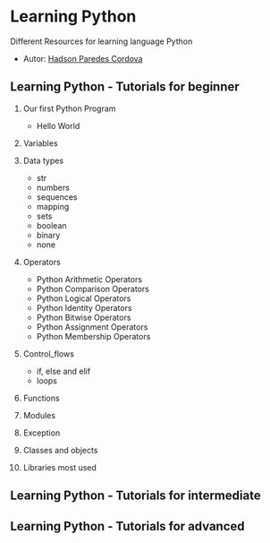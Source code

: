 # Learning Python
Different Resources for learning language Python

* Autor: [Hadson Paredes Cordova](https://www.linkedin.com/in/hadson-paredes-cordova/ "IT Solutions Architecture | Software Dev | AI, ML, DL | Data Science | Agile | Cloud")


## Learning Python - Tutorials for beginner
1. Our first Python Program
    - Hello World
2. Variables
3. Data types
    - str
    - numbers
    - sequences
    - mapping
    - sets
    - boolean
    - binary
    - none
    
4. Operators
    - Python Arithmetic Operators
    - Python Comparison Operators
    - Python Logical Operators
    - Python Identity Operators
    - Python Bitwise Operators
    - Python Assignment Operators
    - Python Membership  Operators
5. Control_flows
    - if, else and elif
    - loops
6. Functions
7. Modules
8. Exception
9. Classes and objects
10. Libraries most used

## Learning Python - Tutorials for intermediate
## Learning Python - Tutorials for advanced